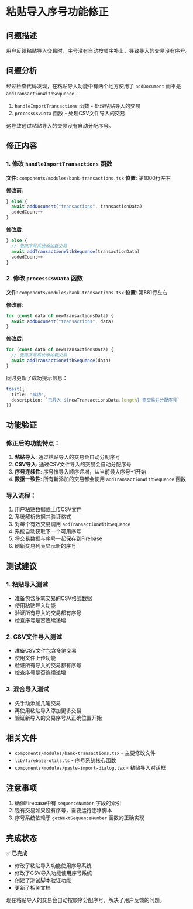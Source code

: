 # 粘贴导入序号功能修正

## 问题描述
用户反馈粘贴导入交易时，序号没有自动按顺序补上，导致导入的交易没有序号。

## 问题分析
经过检查代码发现，在粘贴导入功能中有两个地方使用了 `addDocument` 而不是 `addTransactionWithSequence`：

1. `handleImportTransactions` 函数 - 处理粘贴导入的交易
2. `processCsvData` 函数 - 处理CSV文件导入的交易

这导致通过粘贴导入的交易没有自动分配序号。

## 修正内容

### 1. 修改 `handleImportTransactions` 函数
**文件**: `components/modules/bank-transactions.tsx`
**位置**: 第1000行左右

**修改前**:
```typescript
} else {
  await addDocument("transactions", transactionData)
  addedCount++
}
```

**修改后**:
```typescript
} else {
  // 使用序号系统添加新交易
  await addTransactionWithSequence(transactionData)
  addedCount++
}
```

### 2. 修改 `processCsvData` 函数
**文件**: `components/modules/bank-transactions.tsx`
**位置**: 第881行左右

**修改前**:
```typescript
for (const data of newTransactionsData) {
  await addDocument("transactions", data)
}
```

**修改后**:
```typescript
for (const data of newTransactionsData) {
  // 使用序号系统添加新交易
  await addTransactionWithSequence(data)
}
```

同时更新了成功提示信息：
```typescript
toast({
  title: "成功",
  description: `已导入 ${newTransactionsData.length} 笔交易并分配序号`
})
```

## 功能验证

### 修正后的功能特点：
1. **粘贴导入**: 通过粘贴导入的交易会自动分配序号
2. **CSV导入**: 通过CSV文件导入的交易会自动分配序号
3. **序号连续性**: 序号按导入顺序递增，从当前最大序号+1开始
4. **数据一致性**: 所有新添加的交易都会使用 `addTransactionWithSequence` 函数

### 导入流程：
1. 用户粘贴数据或上传CSV文件
2. 系统解析数据并验证格式
3. 对每个有效交易调用 `addTransactionWithSequence`
4. 系统自动获取下一个可用序号
5. 将交易数据与序号一起保存到Firebase
6. 刷新交易列表显示新的序号

## 测试建议

### 1. 粘贴导入测试
- 准备包含多笔交易的CSV格式数据
- 使用粘贴导入功能
- 验证所有导入的交易都有序号
- 检查序号是否连续递增

### 2. CSV文件导入测试
- 准备CSV文件包含多笔交易
- 使用文件上传功能
- 验证所有导入的交易都有序号
- 检查序号是否连续递增

### 3. 混合导入测试
- 先手动添加几笔交易
- 再使用粘贴导入添加更多交易
- 验证新导入的交易序号从正确位置开始

## 相关文件
- `components/modules/bank-transactions.tsx` - 主要修改文件
- `lib/firebase-utils.ts` - 序号系统核心函数
- `components/modules/paste-import-dialog.tsx` - 粘贴导入对话框

## 注意事项
1. 确保Firebase中有 `sequenceNumber` 字段的索引
2. 现有交易如果没有序号，需要运行迁移脚本
3. 序号系统依赖于 `getNextSequenceNumber` 函数的正确实现

## 完成状态
✅ **已完成**
- 修改了粘贴导入功能使用序号系统
- 修改了CSV导入功能使用序号系统
- 创建了测试脚本验证功能
- 更新了相关文档

现在粘贴导入的交易会自动按顺序分配序号，解决了用户反馈的问题。 